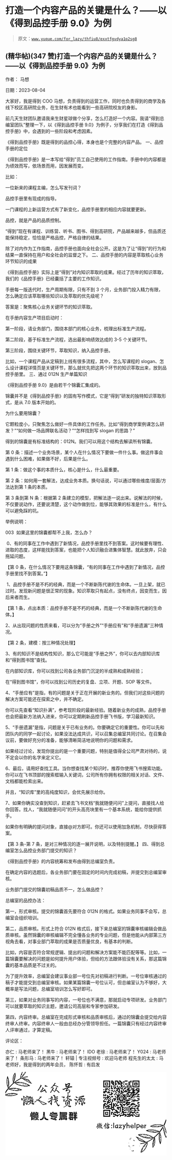 # 打造一个内容产品的关键是什么？——以《得到品控手册 9.0》为例

> 原文：[`www.yuque.com/for_lazy/thfiu8/exxtfgvdya1p2sg8`](https://www.yuque.com/for_lazy/thfiu8/exxtfgvdya1p2sg8)



## (精华帖)(347 赞)打造一个内容产品的关键是什么？——以《得到品控手册 9.0》为例 

作者： 马想 

日期：2023-08-04 

大家好，我是得到 COO 马想，负责得到的运营工作，同时也负责得到的商学及各线下校区高研院业务，在生财有术也能看到一些高研院校友的身影。 

前几天生财团队邀请我来生财星球做个分享，怎么打造好一个内容。我请“得到总编室团队”整理一下，以《得到品控手册 9.0》为例子，分享我们在打造《得到品控手册》中，会遇到的一些阶段和考虑因素。 

《得到品控手册》既是得到的品控心得，本身也是个完整的内容产品。 <ne-h3 id="e43562d4" data-lake-id="e43562d4">一、品控手册的定位</ne-h3> 

《得到品控手册》是一本写给“得到”员工自己使用的工作指南。手册中的内容都是为绩效而写，依场景而用，因发展而变。 

比如： 

一位新来的课程主编，怎么写发刊词？ 

品控手册里有现成的指导。 

一门课程的上新运营方式有了新变化，品控手册里的相应内容就要更新。 

品控，就是产品的品质控制。 

“得到”现在有课程、训练营、听书、图书、得到高研院，产品越来越多，但品质还能保持稳定，恰恰是严格品控，严格自律的结果。 

除了对内作为工作指南，品控手册也面向全社会公开。这是为了让“得到”的行为和结果一直保持在用户和全社会的监督之下。 <ne-h3 id="bbdbca00" data-lake-id="bbdbca00">二、品控手册的内容是萃取核心业务环节知识的成果</ne-h3> 

《得到品控手册》实际上是“得到”对内知识萃取的成果。经过了历年的知识萃取，我们的《品控手册》已经囊括了主要的工作知识。 

手册每一版迭代时，生产周期有限，只有不到 3 个月，业务部门投入精力有限，怎么确定应该萃取哪些知识以及萃取的优先级呢？ 

答案是：聚焦核心业务关键环节的知识萃取。 

在手册内容生产项目启动时： 

第一阶段，请业务部门，围绕本部门的核心业务，梳理出标准生产流程。 

第二阶段，基于标准生产流程，选出最影响绩效达成的 3-5 个关键环节。 

第三阶段，围绕关键环节，萃取知识，纳入品控手册。 

比如，一个课程产品从定稿到上线有很多流程，其中，怎么写课程的 slogan、怎么设计课程详情页是关键环节，那么就优先把这两个环节的知识萃取出来，放到品控手册里。 <ne-h3 id="c8056b96" data-lake-id="c8056b96">三、通过 012N 生产单篇知识</ne-h3> 

《得到品控手册 9.0》是由若干个锦囊汇集成的。 

锦囊并不是《得到品控手册》的固有写作模式，它是“得到”研发的独特知识萃取形式，是从 7.0 版本开始的。 

为什么要用锦囊？ 

它颗粒度小，只聚焦怎么做好一件具体的工作任务。比如“得到商学案例课怎么研发？”“如何做一场品牌联名活动？”“怎样找到写 slogan 的思路？” 

得到的锦囊是有标准结构的：012N。我们可以用这个结构去解读所有锦囊。 

第 0 条：描述一个业务场景，某个人在什么情况下要做一件什么事。做这件事会遇到什么困难，如果做不好，后果是什么。 

第 1 条：做这个事的本质什么，核心是什么，什么最重要。 

第 2 条：如何用一套解法，达成业务本质。换句话说，可以通过哪些维度/层面/方法达到第 1 条的本质。 

第 3 条到第 N 条：根据第 2 条建立的模型，把解法逐一说出来。说解法的时候，不仅要说动作，还要说清楚，这个动作做到位，能够其效果的标准是什么，有什么可以避免踩的坑。 

举例说明： 

003  如果这里的锦囊都帮不上我，怎么办？ 

 0、有的同事在工作中遇到了新情况，品控手册里找不到答案。这时候要有理性、进取的态度，这样能找到答案，也能把个人知识融合进集体智慧。就此放弃，只会拖延问题。 

【第 0 条，在什么情况下要用这条锦囊，“有的同事在工作中遇到了新情况，品控手册里找不到答案。”】 

 1、品控手册不是不朽的经典，而是一个不断新陈代谢的生命体。一旦上架，就已过时。发现新问题是很正常的现象。知识萃取只有起点，没有终点，因变而生，因后来者而生。 

【第 1 条，点出本质：品控手册不是不朽的经典，而是一个不断新陈代谢的生命体。】 

2、从出现问题的性质来看，可以分为“手册之外”“手册应有”和“手册遗漏”三种情况。 

【第 2 条，建模：按三种情况处理】 

3、有的知识不是结构性知识，那么它可能是“手册之外”，你可以去内部知识库和“得到图书馆”查找。 

在内部知识库，你可以找到公司各业务部门沉淀的半成熟和成熟经验； 

在“得到图书馆”，你可以找到公司历史的复盘、立项、开题、SOP 等文件。 

4、“手册应有”是指，有的问题是关于正在开展的新业务的。但我们对这些问题的解决方案可能还在探索之中，并不确定。 

你可以先查看“知识扑满”，参考现阶段的最新经验。随着新业务的成熟，品控手册也会把最新方法纳入进来，你可以定期刷新品控手册飞书版，学习最新知识。 

5、“手册遗漏”是指，问题是关于已有业务的。你要确定它的重要性。你可以先和团队内的同学一起讨论，如果没法达成共识，可以召集总编室共同讨论。在召集会议前，要做好充分的准备，能够清晰简洁地说明你的问题和需求。 

如果经过讨论，发现你提出的是一个重要问题，特别是值得全公司严肃对待的，说不定会以你的名字来定义它。 

6、最后，请用好查找工具。当你想查找某个知识时，推荐你使用飞书搜索功能。你可以在飞书顶部的搜索框输入关键词，公司所有你拥有权限的相关对话、文件、文档都能检索出来。 

并且，“知识库”里的高纯度知识，会优先展示给你。 

7、如果你确实没查到知识，赶紧去飞书文档“我就随便问问”上提问，直接找人给你回答。找人，“我就随便问问”的开头高亮块里有一个基本系统，能给你提供抓手。 

如果你有明确的提问对象，直接@对方即可。你还可以使用加急机制，尽快获得答案。 

【第 3 条-第 7 条，是对三种情况的逐一展开说明，以及特别提醒。】 <ne-h3 id="dded3a57" data-lake-id="dded3a57">四、得到总编室怎么品控业务部门提交的知识？</ne-h3> 

《得到品控手册》的内容统筹和发布由得到总编室负责。 

在确定内容的选题后，各业务部门要在固定的时间内完成初稿，并提交到总编室审核。 

业务部门提交的锦囊初稿品质不一，怎么做品控？ 

总编室的品控办法： 

第一，形式审核。提交的锦囊首先要符合 012N 的格式。如果业务同事不会写，总编室会组织培训。 

第二，品质审核。形式上符合 012N 格式后，接下来总编室的锦囊审核编辑会做品质审核。虽然锦囊的审核编辑不完全懂各业务的专业问题，但是他能从内部第三方视角去看，对事业部门萃取的成果是否质量优良，有基本的判断。 

比如，内容是否符合常规逻辑、提出的问题和解决方案能不能匹配等等。比如，一篇锦囊要解决的问题是如何提升用户体验，但给的方法跟体验没有关系，那这篇锦囊的基本品质是不过关的。 

为了提升效率，总编室会建议事业部一号位先对初稿进行判断。一号位审核通过的稿子才能提交到总编室审核。如果某篇锦囊一号位认可，但总编室认为不够好，大概率是写法问题，总编室培训怎么写好即可。 

第三，如果对业务同事写的内容，一号位也不满意，那就启动专项研发。业务部门可以就要萃取的知识主题，邀请公司高层和专家参加研发。 

第四，内容终审。总编室在完成形式审核和品质审核后，通过的锦囊会提交给内容终审人终审。内容终审人一般由总经办分管领导担任。一篇锦囊只有经过内容终审人评审通过，才算定稿。 

评论区： 

亦仁 : 马老师来了！ 黑牛 : 马老师来了！ IDO 老徐 : 马老师来了！ Y024 : 马老师来了！ 条形马 : 马老师来了！ 轩辕 | 专注视频号 : 欢迎马老师 程先生的太太 : 马老师好，我是得到的两年会员， 陈怀哲 : 有启发 

![](img/894d30a529e7c37bcd3392323c99941c.png) 